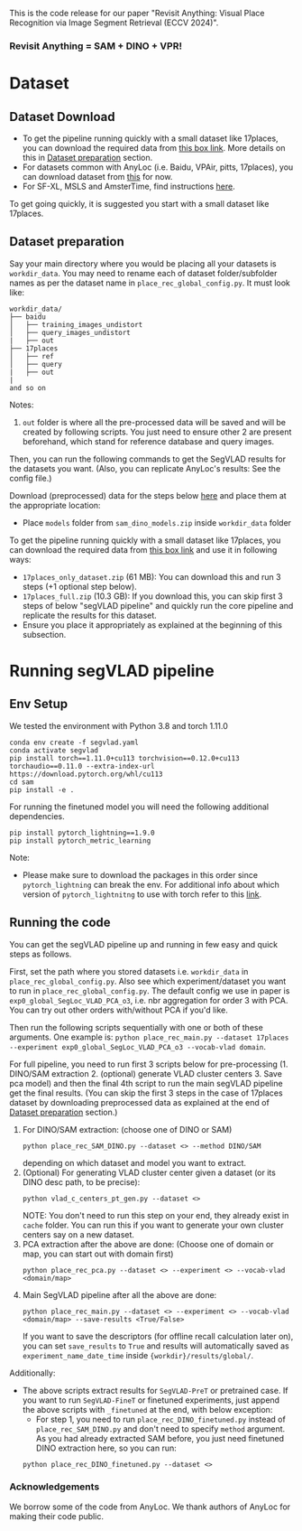 This is the code release for our paper "Revisit Anything: Visual Place Recognition via Image Segment Retrieval (ECCV 2024)".

### Revisit Anything = SAM + DINO + VPR!



# Dataset
## Dataset Download
- To get the pipeline running quickly with a small dataset like 17places, you can download the required data from [this box link](https://universityofadelaide.box.com/s/199q2lpvy3psm5qgfagvh25r9c51ey6b). More details on this in [Dataset preparation](https://github.com/AnyLoc/Revisit-Anything/tree/main?tab=readme-ov-file#dataset-preparation) section.
- For datasets common with AnyLoc (i.e. Baidu, VPAir, pitts, 17places), you can download dataset from [this](https://github.com/AnyLoc/AnyLoc/issues/34#issuecomment-2162492086) for now.
- For SF-XL, MSLS and AmsterTime, find instructions [here](https://saishubodh.notion.site/SF-XL-and-MSLS-download-dataset-10e874ed2adf80e98e7dd32911152562?pvs=4). 

To get going quickly, it is suggested you start with a small dataset like 17places.


## Dataset preparation
Say your main directory where you would be placing all your datasets is `workdir_data`. You may need to rename each of dataset folder/subfolder names as per the dataset name in `place_rec_global_config.py`. It must look like:   


```
workdir_data/
├── baidu 
│   ├── training_images_undistort
│   ├── query_images_undistort
|   ├── out 
├── 17places 
│   ├── ref
│   ├── query 
|   ├── out 
|
and so on
```

Notes:
1. `out` folder is where all the pre-processed data will be saved and will be created by following scripts. You just need to ensure other 2 are present beforehand, which stand for reference database and query images.


Then, you can run the following commands to get the SegVLAD results for the datasets you want. (Also, you can replicate AnyLoc's results: See the config file.)

Download (preprocessed) data for the steps below [here](https://universityofadelaide.box.com/s/199q2lpvy3psm5qgfagvh25r9c51ey6b) and place them at the appropriate location:
- Place `models` folder from `sam_dino_models.zip` inside `workdir_data` folder

To get the pipeline running quickly with a small dataset like 17places, you can download the required data from [this box link](https://universityofadelaide.box.com/s/199q2lpvy3psm5qgfagvh25r9c51ey6b) and use it in following ways:
- `17places_only_dataset.zip` (61 MB): You can download this and run 3 steps (+1 optional step below).
- `17places_full.zip` (10.3 GB): If you download this, you can skip first 3 steps of below "segVLAD pipeline" and quickly run the core pipeline and replicate the results for this dataset.
- Ensure you place it appropriately as explained at the beginning of this subsection.


# Running segVLAD pipeline 
## Env Setup
We tested the environment with Python 3.8 and torch 1.11.0
```
conda env create -f segvlad.yaml
conda activate segvlad
pip install torch==1.11.0+cu113 torchvision==0.12.0+cu113 torchaudio==0.11.0 --extra-index-url https://download.pytorch.org/whl/cu113
cd sam
pip install -e .
```
For running the finetuned model you will need the following additional dependencies.
```
pip install pytorch_lightning==1.9.0
pip install pytorch_metric_learning
```
Note:
- Please make sure to download the packages in this order since `pytorch_lightning` can break the env. For additional info about which version of `pytorch_lightnitng` to use with torch refer to this [link](https://lightning.ai/docs/pytorch/latest/versioning.html#pytorch-support).

## Running the code
You can get the segVLAD pipeline up and running in few easy and quick steps as follows.

First, set the path where you stored datasets i.e. `workdir_data` in `place_rec_global_config.py`. Also see which experiment/dataset you want to run in `place_rec_global_config.py`. The default config we use in paper is `exp0_global_SegLoc_VLAD_PCA_o3`, i.e. nbr aggregation for order 3 with PCA. You can try out other orders with/without PCA if you'd like.

Then run the following scripts sequentially with one or both of these arguments. One example is: `python place_rec_main.py --dataset 17places --experiment exp0_global_SegLoc_VLAD_PCA_o3 --vocab-vlad domain`.

For full pipeline, you need to run first 3 scripts below for pre-processing (1. DINO/SAM extraction  2. (optional) generate VLAD cluster centers 3. Save pca model) and then the final 4th script to run the main segVLAD pipeline get the final results. (You can skip the first 3 steps in the case of 17places dataset by downloading preprocessed data as explained at the end of [Dataset preparation](https://github.com/AnyLoc/Revisit-Anything/tree/main?tab=readme-ov-file#dataset-preparation) section.)


1. For DINO/SAM extraction: (choose one of DINO or SAM)     
    ```
    python place_rec_SAM_DINO.py --dataset <> --method DINO/SAM
    ```    
    depending on which dataset and model you want to extract. 
2. (Optional) For generating VLAD cluster center given a dataset (or its DINO desc path, to be precise):   
    ```
    python vlad_c_centers_pt_gen.py --dataset <>
    ```
    NOTE: You don't need to run this step on your end, they already exist in `cache` folder. You can run this if you want to generate your own cluster centers say on a new dataset.  
3. PCA extraction after the above are done: (Choose one of domain or map, you can start out with domain first)
    ```
    python place_rec_pca.py --dataset <> --experiment <> --vocab-vlad <domain/map>
    ```
4. Main SegVLAD pipeline after all the above are done:
    ```
    python place_rec_main.py --dataset <> --experiment <> --vocab-vlad <domain/map> --save-results <True/False>
    ```
    If you want to save the descriptors (for offline recall calculation later on), you can set `save_results` to `True` and results will automatically saved as `experiment_name_date_time` inside `{workdir}/results/global/`.

Additionally:
- The above scripts extract results for `SegVLAD-PreT` or pretrained case. If you want to run `SegVLAD-FineT` or finetuned experiments, just append the above scripts with `_finetuned` at the end, with below exception:
    - For step 1, you need to run `place_rec_DINO_finetuned.py` instead of `place_rec_SAM_DINO.py` and don't need to specify `method` argument. As you had already extracted SAM before, you just need finetuned DINO extraction here, so you can run:
    ```
    python place_rec_DINO_finetuned.py --dataset <>
    ```




### Acknowledgements
We borrow some of the code from AnyLoc. We thank authors of AnyLoc for making their code public. 
